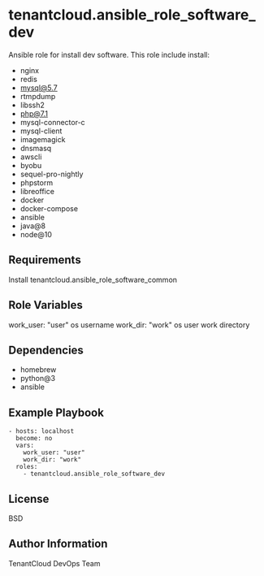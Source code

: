 tenantcloud.ansible_role_software_dev
=========

Ansible role for install dev software. This role include install:

  - nginx
  - redis
  - mysql@5.7
  - rtmpdump
  - libssh2
  - php@7.1
  - mysql-connector-c
  - mysql-client
  - imagemagick
  - dnsmasq
  - awscli
  - byobu
  - sequel-pro-nightly
  - phpstorm
  - libreoffice
  - docker
  - docker-compose
  - ansible
  - java@8
  - node@10

Requirements
------------

Install tenantcloud.ansible_role_software_common

Role Variables
--------------

work_user: "user" os username
work_dir: "work" os user work directory

Dependencies
------------

  - homebrew
  - python@3
  - ansible

Example Playbook
----------------

    - hosts: localhost
      become: no
      vars:
        work_user: "user"
        work_dir: "work"
      roles:
        - tenantcloud.ansible_role_software_dev

License
-------

BSD

Author Information
------------------

TenantCloud DevOps Team

